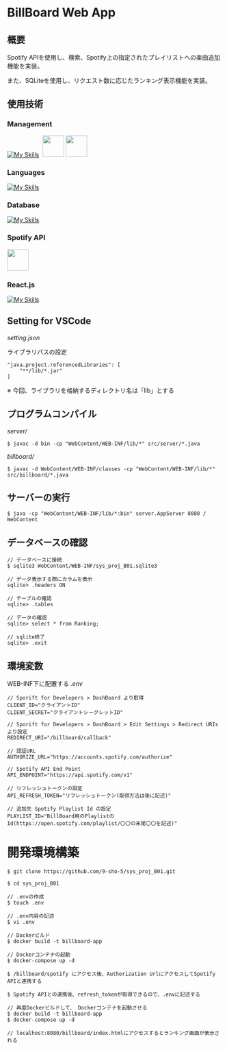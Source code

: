 # BillBoard Web App

## 概要
Spotify APIを使用し、検索、Spotify上の指定されたプレイリストへの楽曲追加機能を実装。

また、SQLiteを使用し、リクエスト数に応じたランキング表示機能を実装。

## 使用技術

### Management
[![My Skills](https://skillicons.dev/icons?i=github,vscode,discord&theme=dark)](https://skillicons.dev)&nbsp;&nbsp;<img src="https://upload.wikimedia.org/wikipedia/commons/thumb/e/e9/Notion-logo.svg/1200px-Notion-logo.svg.png" style="height:50px;width:50px;">&nbsp;<img src="https://www.g-workspace.jp/wp-content/uploads/Sheets_Product_Icon_512dp.png" style="height:50px;width:50px;">

### Languages
[![My Skills](https://skillicons.dev/icons?i=java,html,css,javascript&theme=dark)](https://skillicons.dev)

### Database
[![My Skills](https://skillicons.dev/icons?i=sqlite&theme=dark)](https://skillicons.dev)

### Spotify API
<img src="https://user-images.githubusercontent.com/61298948/207748534-ab6c47b9-173c-4aaa-b95e-fd59143146b3.png" style="height:50px;width:50px;">

### React.js
[![My Skills](https://skillicons.dev/icons?i=react&theme=dark)](https://skillicons.dev)

## Setting for VSCode
*setting.json*

ライブラリパスの設定
```
"java.project.referencedLibraries": [
    "**/lib/*.jar"
]
```
※ 今回、ライブラリを格納するディレクトリ名は「lib」とする

## プログラムコンパイル
*server/*
```
$ javac -d bin -cp "WebContent/WEB-INF/lib/*" src/server/*.java
```

*billboard/*
```
$ javac -d WebContent/WEB-INF/classes -cp "WebContent/WEB-INF/lib/*" src/billboard/*.java
```

## サーバーの実行
```
$ java -cp "WebContent/WEB-INF/lib/*:bin" server.AppServer 8080 / WebContent
```

## データベースの確認
```
// データベースに接続
$ sqlite3 WebContent/WEB-INF/sys_proj_B01.sqlite3

// データ表示する際にカラムを表示
sqlite> .headers ON

// テーブルの確認
sqlite> .tables

// データの確認
sqlite> select * from Ranking;

// sqlite終了
sqlite> .exit
```

## 環境変数
WEB-INF下に配置する
*.env*
```
// Sporift for Developers > DashBoard より取得
CLIENT_ID="クライアントID"
CLIENT_SECRET="クライアントシークレットID"

// Sporift for Developers > DashBoard > Edit Settings > Redirect URIs より設定
REDIRECT_URI="/billboard/callback"

// 認証URL
AUTHORIZE_URL="https://accounts.spotify.com/authorize"

// Spotify API End Point
API_ENDPOINT="https://api.spotify.com/v1"

// リフレッシュトークンの設定
API_REFRESH_TOKEN="リフレッシュトークン(取得方法は後に記述)"

// 追加先 Spotify Playlist Id の設定
PLAYLIST_ID="BillBoard用のPlaylistのId(https://open.spotify.com/playlist/〇〇の末尾〇〇を記述)"
```

# 開発環境構築
```
$ git clone https://github.com/9-sho-5/sys_proj_B01.git

$ cd sys_proj_B01

// .envの作成
$ touch .env

// .env内容の記述
$ vi .env

// Dockerビルド
$ docker build -t billboard-app

// Dockerコンテナの起動
$ docker-compose up -d

$ /billboard/spotify にアクセス後、Authorization UrlにアクセスしてSpotify APIと連携する

$ Spotify APIとの連携後、refresh_tokenが取得できるので、.envに記述する

// 再度Dockerビルドして、 Dockerコンテナを起動させる
$ docker build -t billboard-app
$ docker-compose up -d

// localhost:8080/billboard/index.htmlにアクセスするとランキング画面が表示される
```
